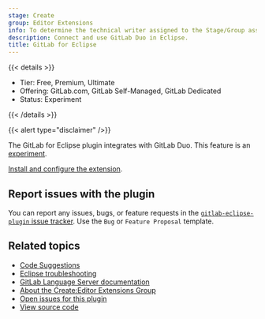 ```yaml
---
stage: Create
group: Editor Extensions
info: To determine the technical writer assigned to the Stage/Group associated with this page, see https://handbook.gitlab.com/handbook/product/ux/technical-writing/#assignments
description: Connect and use GitLab Duo in Eclipse.
title: GitLab for Eclipse
---
```


{{< details >}}

- Tier: Free, Premium, Ultimate
- Offering: GitLab.com, GitLab Self-Managed, GitLab Dedicated
- Status: Experiment

{{< /details >}}

{{< alert type="disclaimer" />}}

The GitLab for Eclipse plugin integrates with GitLab Duo.
This feature is an [experiment](../../policy/development_stages_support.md).

[Install and configure the extension](setup.md).

## Report issues with the plugin

You can report any issues, bugs, or feature requests in the
[`gitlab-eclipse-plugin` issue tracker](https://gitlab.com/gitlab-org/editor-extensions/gitlab-eclipse-plugin/-/issues).
Use the `Bug` or `Feature Proposal` template.

## Related topics

- [Code Suggestions](../../user/project/repository/code_suggestions/_index.md)
- [Eclipse troubleshooting](troubleshooting.md)
- [GitLab Language Server documentation](../language_server/_index.md)
- [About the Create:Editor Extensions Group](https://handbook.gitlab.com/handbook/engineering/development/dev/create/editor-extensions/)
- [Open issues for this plugin](https://gitlab.com/gitlab-org/editor-extensions/gitlab-eclipse-plugin/-/issues/)
- [View source code](https://gitlab.com/gitlab-org/editor-extensions/gitlab-eclipse-plugin)

